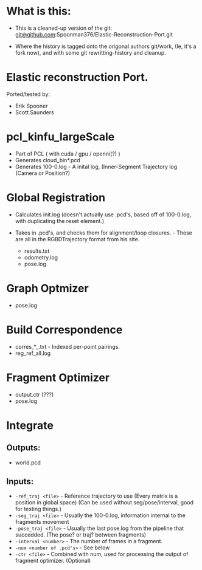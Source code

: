 # What is this:
* This is a cleaned-up version of the git: git@github.com:Spoonman376/Elastic-Reconstruction-Port.git

* Where the history is tagged onto the origonal authors git/work, (Ie, it's a fork now), and with some git rewritting-history and cleanup.

# Elastic reconstruction Port.
Ported/tested by:
* Erik Spooner
* Scott Saunders


# pcl_kinfu_largeScale

* Part of PCL ( with cuda / gpu / openni(?) )
* Generates cloud_bin\*.pcd
* Generates 100-0.log - A inital log, (Inner-Segment Trajectory log (Camera or Position?)

# Global Registration

* Calculates init.log (doesn't actually use .pcd's, based off of 100-0.log, with duplicating the reset element.)

* Takes in .pcd's, and checks them for alignment/loop closures. - These are all in the RGBDTrajectory format from his site. 
  * results.txt
  * odometry.log 
  * pose.log

# Graph Optmizer

* pose.log

# Build Correspondence

* corres\_\*\_.txt - Indexed per-point pairings.
* reg\_ref\_all.log 

# Fragment Optimizer

* output.ctr (???)
* pose.log

# Integrate

## Outputs:
* world.pcd 

## Inputs:
* `-ref_traj <file>` - Reference trajectory to use (Every matrix is a position in global space) (Can be used without seg/pose/interval, good for testing things.)
* `-seg_traj <file>` - Usually the 100-0.log, information internal to the fragments movement
* `-pose_traj <file>` - Usually the last pose.log from the pipeline that succedded. (The pose? or traj? between fragments)
* `-interval <number>` - The number of frames in a fragment.
* `-num <number of .pcd's>`  - See below
* `-ctr <file>` - Combined with num, used for processing the output of fragment optimizer. (Optional)

